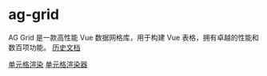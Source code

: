 # ag-grid

AG Grid 是一款高性能 Vue 数据网格库，用于构建 Vue 表格，拥有卓越的性能和数百项功能。
[历史文档](https://www.ag-grid.com/documentation-archive/)

[单元格渲染](https://www.ag-grid.com/archive/24.1.0/javascript-grid-cell-rendering/)
[单元格渲染器](https://www.ag-grid.com/archive/24.1.0/javascript-grid-cell-rendering-components/#data-in-cell-renderers)
